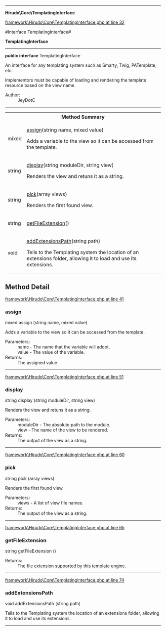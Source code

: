 

- - -

**Hirudo\Core\TemplatingInterface**


<a href="https://github.com/JeyDotC/Hirudo/blob/master/framework/Hirudo/Core/TemplatingInterface.php#L32" target='_blank'>framework\Hirudo\Core\TemplatingInterface.php at line 32</a>

#Interface TemplatingInterface#

**TemplatingInterface**




- - -

<p><strong>public  interface</strong> <span>TemplatingInterface</span></p>

<div class="comment" id="overview_description"><p><p>An interface for any templating system such as Smarty, Twig, PATemplate, etc.</p></p><p><p>Implementors must be capable of loading and rendering the template resource
based on the view name.</p></p></div>

<dl>
<dt>Author:</dt>
<dd>JeyDotC</dd>
</dl>


<hr />

<table id="summary_method">
<tr><th colspan="2">Method Summary</th></tr>
<tr>
<td><span class='k'></span> <span class='nx'>mixed</span></td>
<td class="description"><p class="name"><a href="#assign">assign</a>(string name, mixed value)</p><p class="description">Adds a variable to the view so it can be accessed from the template.</p></td>
</tr>
<tr>
<td><span class='k'></span> <span class='nx'>string</span></td>
<td class="description"><p class="name"><a href="#display">display</a>(string moduleDir, string view)</p><p class="description">Renders the view and retuns it as a string.</p></td>
</tr>
<tr>
<td><span class='k'></span> <span class='nx'>string</span></td>
<td class="description"><p class="name"><a href="#pick">pick</a>(array views)</p><p class="description">Renders the first found view.</p></td>
</tr>
<tr>
<td><span class='k'></span> <span class='nx'>string</span></td>
<td class="description"><p class="name"><a href="#getfileextension">getFileExtension</a>()</p><p class="description"></p></td>
</tr>
<tr>
<td><span class='k'></span> <span class='nx'>void</span></td>
<td class="description"><p class="name"><a href="#addextensionspath">addExtensionsPath</a>(string path)</p><p class="description">Tells to the Templating system the location of an extensions folder, allowing
it to load and use its extensions.</p></td>
</tr>
</table>

<h2 id="detail_method">Method Detail</h2>

<a href="https://github.com/JeyDotC/Hirudo/blob/master/framework/Hirudo/Core/TemplatingInterface.php#L41" target='_blank'>framework\Hirudo\Core\TemplatingInterface.php at line 41</a>

<h3 id="assign()">assign</h3>
<span class='k'></span> <span class='nx'>mixed</span> <span class='nf'>assign</span> (string name, mixed value)

<div class="details">
<p><p>Adds a variable to the view so it can be accessed from the template.</p></p><dl>
<dt>Parameters:</dt>
<dd>name - The name that the variable will adopt.</dd>
<dd>value - The value of the variable.</dd>
<dt>Returns:</dt>
<dd>The assigned value</dd>
</dl>

</div>

- - -


<a href="https://github.com/JeyDotC/Hirudo/blob/master/framework/Hirudo/Core/TemplatingInterface.php#L51" target='_blank'>framework\Hirudo\Core\TemplatingInterface.php at line 51</a>

<h3 id="display()">display</h3>
<span class='k'></span> <span class='nx'>string</span> <span class='nf'>display</span> (string moduleDir, string view)

<div class="details">
<p>Renders the view and retuns it as a string.</p><dl>
<dt>Parameters:</dt>
<dd>moduleDir - The absolute path to the module.</dd>
<dd>view - The name of the view to be rendered.</dd>
<dt>Returns:</dt>
<dd>The output of the view as a string.</dd>
</dl>

</div>

- - -


<a href="https://github.com/JeyDotC/Hirudo/blob/master/framework/Hirudo/Core/TemplatingInterface.php#L60" target='_blank'>framework\Hirudo\Core\TemplatingInterface.php at line 60</a>

<h3 id="pick()">pick</h3>
<span class='k'></span> <span class='nx'>string</span> <span class='nf'>pick</span> (array views)

<div class="details">
<p>Renders the first found view.</p><dl>
<dt>Parameters:</dt>
<dd>views - A list of view file names.</dd>
<dt>Returns:</dt>
<dd>The output of the view as a string.</dd>
</dl>

</div>

- - -


<a href="https://github.com/JeyDotC/Hirudo/blob/master/framework/Hirudo/Core/TemplatingInterface.php#L65" target='_blank'>framework\Hirudo\Core\TemplatingInterface.php at line 65</a>

<h3 id="getFileExtension()">getFileExtension</h3>
<span class='k'></span> <span class='nx'>string</span> <span class='nf'>getFileExtension</span> ()

<div class="details">
<p></p><dl>
<dt>Returns:</dt>
<dd>The file extension supported by this template engine.</dd>
</dl>

</div>

- - -


<a href="https://github.com/JeyDotC/Hirudo/blob/master/framework/Hirudo/Core/TemplatingInterface.php#L74" target='_blank'>framework\Hirudo\Core\TemplatingInterface.php at line 74</a>

<h3 id="addExtensionsPath()">addExtensionsPath</h3>
<span class='k'></span> <span class='nx'>void</span> <span class='nf'>addExtensionsPath</span> (string path)

<div class="details">
<p>Tells to the Templating system the location of an extensions folder, allowing
it to load and use its extensions.</p>
</div>

- - -


